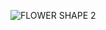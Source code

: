 ![FLOWER SHAPE 2](https://user-images.githubusercontent.com/97614700/218329542-dd9a4cc9-32c0-498d-991c-acec4d239dda.jpg)
